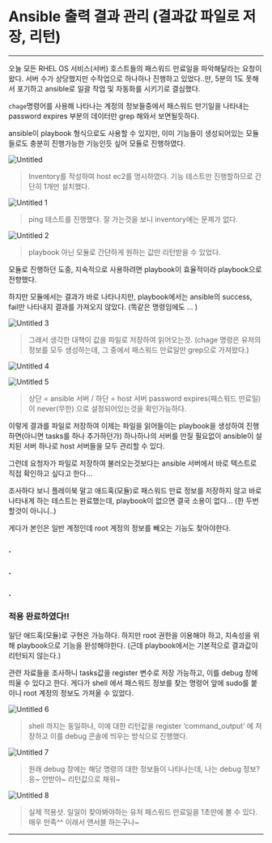 # Ansible 출력 결과 관리 (결과값 파일로 저장, 리턴)

---

오늘 모든 RHEL OS 서비스(서버) 호스트들의 패스워드 만료일을 파악해달라는 요청이 왔다.
서버 수가 상당했지만 수작업으로 하나하나 진행하고 있었다..만, 5분의 1도 못해서 포기하고 ansible로 일괄 작업 및 자동화를 시키기로 결심했다.

`chage`명령어를 사용해 나타나는 계정의 정보들중에서 패스워드 만기일을 나타내는 password expires 부분의 데이터만 grep 해와서 보면될듯하다.

ansible이 playbook 형식으로도 사용할 수 있지만, 이미 기능들이 생성되어있는 모듈들로도 충분히 진행가능한 기능인듯 싶어 모듈로 진행하였다.

![Untitled](https://user-images.githubusercontent.com/84123877/176133370-99954f55-0f90-411e-989e-8ade0515c904.png)

> Inventory를 작성하여 host ec2를 명시하였다.
기능 테스트만 진행할하므로 간단히 1개만 설치했다.
> 

![Untitled 1](https://user-images.githubusercontent.com/84123877/176133336-1886e1c8-85ff-4d8b-8e4e-670c112f9350.png)

> ping 테스트를 진행했다. 잘 가는것을 보니 inventory에는 문제가 없다.
> 

![Untitled 2](https://user-images.githubusercontent.com/84123877/176133341-af939fc4-6a0a-4faf-a1a0-e523f90da6bd.png)

> playbook 아닌 모듈로 간단하게 원하는 값만 리턴받을 수 있었다.
> 

모듈로 진행하던 도중, 지속적으로 사용하려면 playbook이 효율적이라 playbook으로 전향했다.

하지만 모듈에서는 결과가 바로 나타나지만, playbook에서는 ansible의 success, fail만 나타내지 결과를 가져오지 않았다. (똑같은 명령임에도 … )

![Untitled 3](https://user-images.githubusercontent.com/84123877/176133348-b48c9df7-b269-483d-a94e-517f27b4f853.png)

> 그래서 생각한 대책이 값을 파일로 저장하여 읽어오는것.
(chage 명령은 유저의 정보를 모두 생성하는데, 그 중에서 패스워드 만료일만 grep으로 가져왔다.)
> 

![Untitled 4](https://user-images.githubusercontent.com/84123877/176133352-ba5c6da5-d63f-404c-bbd9-51d4e8c37a20.png)

![Untitled 5](https://user-images.githubusercontent.com/84123877/176133354-25b224c0-01b6-4f14-a569-5aadf179d807.png)

> 상단 = ansible 서버 / 하단 = host 서버
password expires(패스워드 만료일) 이 never(무한) 으로 설정되어있는것을 확인가능하다.
> 

이렇게 결과를 파일로 저장하여 이제는 파일을 읽어들이는 playbook을 생성하여 진행하면(아니면 tasks를 하나 추가하던가) 하나하나의 서버를 만질 필요없이 ansible이 설치된 서버 하나로 host 서버들을 모두 관리할 수 있다.

그런데 요청자가 파일로 저장하여 불러오는것보다는 ansible 서버에서 바로 텍스트로 직접 확인하고 싶다고 한다…

조사하다 보니 플레이북 말고 애드혹(모듈)로 패스워드 만료 정보를 저장하지 않고 바로 나타내게 하는 테스트는 완료했는데, playbook이 없으면 결국 소용이 없다… (한 두번 할것이 아니니..)

게다가 본인은 일반 계정인데 root 계정의 정보를 빼오는 기능도 찾아야한다.

### .

### .

### .

### 적용 완료하였다!!

일단 애드혹(모듈)로 구현은 가능하다. 하지만 root 권한을 이용해야 하고, 지속성을 위해 playbook으로 기능을 완성해야한다. (근데 playbook에서는 기본적으로 결과값이 리턴되지 않는다.)

관련 자료들을 조사하니 tasks값을 register 변수로 저장 가능하고, 이를 debug 창에 띄울 수 있다고 한다.
게다가 shell 에서 패스워드 정보를 찾는 명령어 앞에 sudo를 붙이니 root 계정의 정보도 가져올 수 있었다.

![Untitled 6](https://user-images.githubusercontent.com/84123877/176133360-f7722ecf-7591-4972-b960-4d78c15f15fd.png)

> shell 까지는 동일하나, 이에 대한 리턴값을 register ‘command_output’ 에 저장하고 이를 debug 콘솔에 띄우는 방식으로 진행했다.
> 

![Untitled 7](https://user-images.githubusercontent.com/84123877/176133363-9ff8012b-8cf2-4ca3-a904-354bd62a721e.png)

> 원래 debug 창에는 해당 명령의 대한 정보들이 나타나는데, 나는 debug 정보? 응~ 안받아~
리턴값으로 채워~
> 

![Untitled 8](https://user-images.githubusercontent.com/84123877/176133366-d2461d26-e3a4-4c7c-b780-59cfdc35c191.png)

> 실제 적용샷. 일일이 찾아봐야하는 유저 패스워드 만료일을 1초만에 볼 수 있다.
매우 만족^^ 이래서 앤서블 하는구나~
> 
 
---
